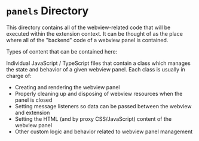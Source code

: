 # `panels` Directory

This directory contains all of the webview-related code that will be executed within the extension context. It can be thought of as the place where all of the "backend" code of a webview panel is contained.

Types of content that can be contained here:

Individual JavaScript / TypeScript files that contain a class which manages the state and behavior of a given webview panel. Each class is usually in charge of:

- Creating and rendering the webview panel
- Properly cleaning up and disposing of webview resources when the panel is closed
- Setting message listeners so data can be passed between the webview and extension
- Setting the HTML (and by proxy CSS/JavaScript) content of the webview panel
- Other custom logic and behavior related to webview panel management